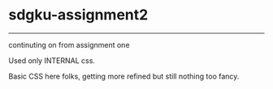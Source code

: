 # sdgku-assignment2
<hr>
<p> continuting on from assignment one </p>
<p> Used only INTERNAL css.</p>
<p> Basic CSS here folks, getting more refined but still nothing too fancy. </p>

